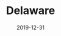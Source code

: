 ---
layout: location-page
date: 2019-12-31
tags:
  - delaware
title: Delaware
stateAbbr: DE
url: "https://coronavirus.delaware.gov/"
urlTitle: "coronavirus.delaware.gov"
---
